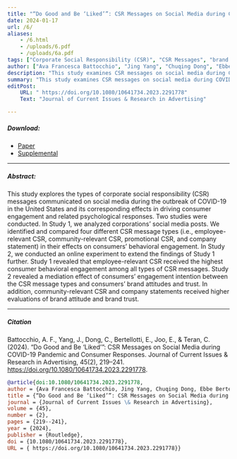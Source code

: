 ```yaml
---
title: "“Do Good and Be ‘Liked’”: CSR Messages on Social Media during COVID-19 Pandemic and Consumer Responses" 
date: 2024-01-17
url: /6/
aliases: 
    - /6.html
    - /uploads/6.pdf
    - /uploads/6a.pdf
tags: ["Corporate Social Responsibility (CSR)", "CSR Messages", "brand trust", "social media", "brand attitudes", "consumer engagement", "COVID-19 Pandemic" ]
author: ["Ava Francesca Battocchio", "Jing Yang", "Chuqing Dong", "Ebbe Bertellotti", "Eunsin Joo", "Camilla Teran"]
description: "This study examines CSR messages on social media during COVID-19 and their impact on consumer engagement, brand attitudes, and trust." 
summary: "This study examines CSR messages on social media during COVID-19, finding that employee-focused CSR drives highest engagement. Community-related and company statements enhance brand perception."
editPost:
    URL: " https://doi.org/10.1080/10641734.2023.2291778"
    Text: "Journal of Current Issues & Research in Advertising"

---
```


##### Download:

- [Paper](/6.pdf)
- [Supplemental](/6a.pdf)


---

##### Abstract:

This study explores the types of corporate social responsibility (CSR) messages communicated on social media during the outbreak of COVID-19 in the United States and its corresponding effects in driving consumer engagement and related psychological responses. Two studies were conducted. In Study 1, we analyzed corporations’ social media posts. We identified and compared four different CSR message types (i.e., employee-relevant CSR, community-relevant CSR, promotional CSR, and company statement) in their effects on consumers’ behavioral engagement. In Study 2, we conducted an online experiment to extend the findings of Study 1 further. Study 1 revealed that employee-relevant CSR received the highest consumer behavioral engagement among all types of CSR messages. Study 2 revealed a mediation effect of consumers’ engagement intention between the CSR message types and consumers’ brand attitudes and trust. In addition, community-relevant CSR and company statements received higher evaluations of brand attitude and brand trust.

---

##### Citation

Battocchio, A. F., Yang, J., Dong, C., Bertellotti, E., Joo, E., & Teran, C. (2024). “Do Good and Be ‘Liked’”: CSR Messages on Social Media during COVID-19 Pandemic and Consumer Responses. Journal of Current Issues & Research in Advertising, 45(2), 219–241. https://doi.org/10.1080/10641734.2023.2291778.

```BibTeX
@article{doi:10.1080/10641734.2023.2291778,
author = {Ava Francesca Battocchio, Jing Yang, Chuqing Dong, Ebbe Bertellotti, Eunsin Joo and Camilla Teran},
title = {“Do Good and Be ‘Liked’”: CSR Messages on Social Media during COVID-19 Pandemic and Consumer Responses},
journal = {Journal of Current Issues \& Research in Advertising},
volume = {45},
number = {2},
pages = {219--241},
year = {2024},
publisher = {Routledge},
doi = {10.1080/10641734.2023.2291778},
URL = { https://doi.org/10.1080/10641734.2023.2291778}}
```

